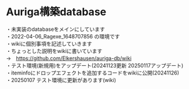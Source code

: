 # Auriga構築database<br>
・未実装のdatabaseをメインにしています<br>
・2022-04-06_Ragexe_1648707856 の環境です<br>
・wikiに個別事項を記述していきます<br>
・ちょっとした説明をwikiに書いています<br>
→　https://github.com/Elkershausen/auriga-db/wiki<br>
・テスト環境(新規用)をアップデート(20241123更新 20250117アップデート)<br>
・iteminfoにドロップエフェクトを追加するコードをwikiに公開(20241126)<br>
・20250107 テスト環境に更新があります(wiki)
